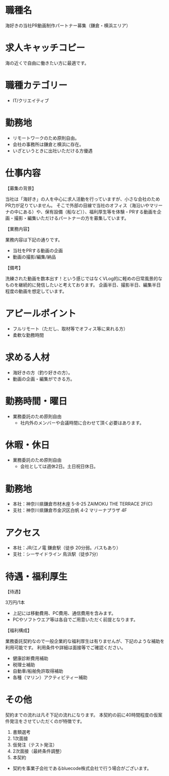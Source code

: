 # 職種名

海好きの当社PR動画制作パートナー募集（鎌倉・横浜エリア）

# 求人キャッチコピー

海の近くで自由に働きたい方に最適です。

# 職種カテゴリー

* IT/クリエイティブ

# 勤務地

* リモートワークのため原則自由。
* 会社の事務所は鎌倉と横浜に存在。
* いざというときに出社いただける方優遇

# 仕事内容

【募集の背景】

当社は「海好き」の人を中心に求人活動を行っていますが、小さな会社のためPR力が足りていません。
そこで外部の目線で当社のオフィス（海沿いやマリーナの中にある）や、保有設備（船など））、福利厚生等を体験・PRする動画を企画・撮影・編集いただけるパートナーの方を募集しています。

【業務内容】

業務内容は下記の通りです。

* 当社をPRする動画の企画
* 動画の撮影/編集/納品

【備考】

洗練された動画を数本出す！という感じではなくVLog的に軽めの日常風景的なものを継続的に発信したいと考えております。
企画半日、撮影半日、編集半日程度の動画を想定しています。

# アピールポイント

* フルリモート（ただし、取材等でオフィス等に来れる方）
* 柔軟な勤務時間

# 求める人材

* 海好きの方（釣り好きの方）。
* 動画の企画・編集ができる方。

# 勤務時間・曜日

* 業務委託のため原則自由
  * 社内外のメンバーや会議時間に合わせて頂く必要はあります。

# 休暇・休日

* 業務委託のため原則自由
  * 会社としては週休2日。土日祝日休日。

# 勤務地

* 本社：神奈川県鎌倉市材木座 5-8-25 ZAIMOKU THE TERRACE 2F(C)
* 支社：神奈川県鎌倉市金沢区白帆 4-2 マリーナプラザ 4F

# アクセス

* 本社：JR/江ノ電 鎌倉駅（徒歩 20分弱。バスもあり）
* 支社：シーサイドライン 鳥浜駅（徒歩7分）

# 待遇・福利厚生

【待遇】

3万円/1本

* 上記には移動費用、PC費用、通信費用を含みます。
* PCやソフトウエア等は各自でご用意いただく前提となります。

【福利構成】

業務委託契約なので一般企業的な福利厚生は有りませんが、下記のような補助を利用可能です。
利用条件や詳細は面接等でご確認ください。

* 健康診断費用補助
* 税理士補助
* 自動車/船舶免許取得補助
* 各種（マリン）アクティビティー補助

# その他

契約までの流れは凡そ下記の流れになります。
本契約の前に40時間程度の仮案件発注をさせていただくのが特徴です。

1. 書類選考
2. 1次面接
3. 仮発注（テスト発注）
4. 2次面接（最終条件調整）
5. 本契約

* 契約を事業子会社であるbluecode株式会社で行う場合がございます。